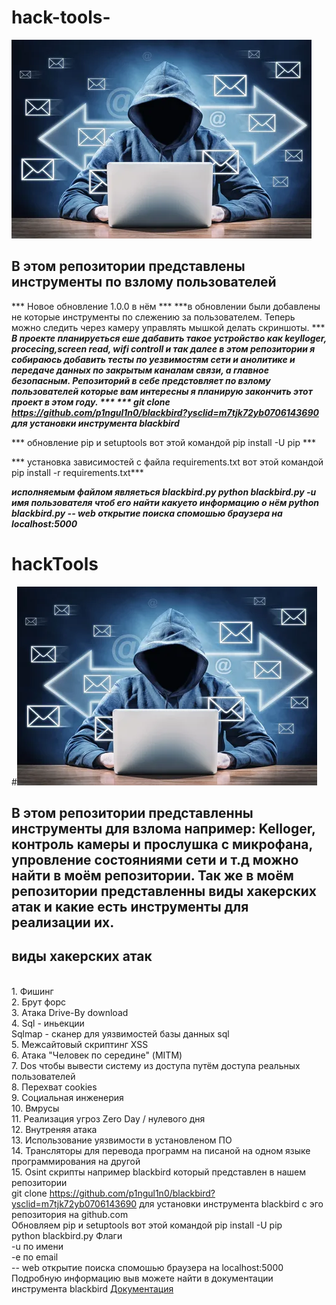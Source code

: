 # hack-tools-
![bg repozitories](bg.webp)
## В этом репозитории представлены инструменты по взлому пользователей

*** Новое обновление 1.0.0  в нём ***
***в обновлении были добавлены не которые инструменты по слежению за пользователем. Теперь можно следить через камеру управлять мышкой делать скриншоты. ***
***В проекте планируеться еше дабавить такое устройство как keylloger, procecing,screen read, wifi controll и так далее в этом репозитории я собираюсь добавить тесты по уезвимостям сети и анолитике и передаче данных по закрытым каналам связи, а главное безопасным. Репозиторий в себе предстовляет по взлому пользователей которые вам интересны я планирую закончить этот проект в этом году. *** 
*** git clone https://github.com/p1ngul1n0/blackbird?ysclid=m7tjk72yb0706143690 для установки инструмента blackbird***

***  обновление pip и setuptools вот этой командой  pip install -U pip ***

*** установка зависимостей с файла requirements.txt вот этой командой pip install -r requirements.txt***

***исполняемым файлом являеться blackbird.py python blackbird.py -u имя пользователя чтоб его найти какуето информацию о нём python blackbird.py -- web открытие поиска спомошью браузера на localhost:5000***

# hackTools

#![bg repozitories](bg.webp)

## В этом репозитории представленны инструменты для взлома например: Kelloger, контроль камеры и прослушка с микрофана, упровление состояниями сети и т.д можно найти в моём репозитории. Так же в моём репозитории представленны виды хакерских атак и какие есть инструменты для реализации их.

## виды хакерских атак 
<br>1. Фишинг
<br>2. Брут форс
<br>3. Атака Drive-By download
<br>4. Sql - иньекции
<br>    Sqlmap - сканер для уязвимостей базы данных sql
<br>5. Межсайтовый скриптинг XSS
<br>6. Атака "Человек по середине" (MITM)
<br>7. Dos чтобы вывести систему из доступа путём доступа реальных пользователей 
<br>8. Перехват cookies
<br>9. Социальная инженерия 
<br>10. Вмрусы
<br>11. Реализация угроз Zero Day / нулевого дня 
<br>12. Внутреняя атака 
<br>13. Использование уязвимости в установленом ПО
<br>14. Трансляторы для перевода программ на писаной на одном языке программирования на другой
<br>15. Osint скрипты например blackbird который представлен в нашем репозитории
<br>git clone https://github.com/p1ngul1n0/blackbird?ysclid=m7tjk72yb0706143690 для установки инструмента blackbird с эго репозитория на github.com
<br>Обновляем pip и setuptools вот этой командой  pip install -U pip
<br> python blackbird.py Флаги 
<br>-u по имени
<br>-e по email
<br>-- web открытие поиска спомошью браузера на localhost:5000
<br> Подробную информацию выв можете найти в документации инструмента blackbird <a href="ttps://github.com/p1ngul1n0/blackbird?ysclid=m7tjk72yb0706143690">Документация</a>